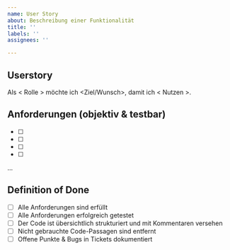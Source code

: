 ```yaml
---
name: User Story
about: Beschreibung einer Funktionalität
title: ''
labels: ''
assignees: ''

---
```


## Userstory ##
Als < Rolle > möchte ich <Ziel/Wunsch>, damit ich < Nutzen >.


## Anforderungen (objektiv & testbar) ##
- [ ] 
- [ ] 
- [ ] 
- [ ] 
...

## Definition of Done ##
- [ ] Alle Anforderungen sind erfüllt
- [ ] Alle Anforderungen erfolgreich getestet
- [ ] Der Code ist übersichtlich strukturiert und mit Kommentaren versehen
- [ ] Nicht gebrauchte Code-Passagen sind entfernt
- [ ] Offene Punkte & Bugs in Tickets dokumentiert
